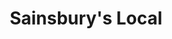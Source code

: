 ---
title: "Sainsbury's Local"
url: /cardiff/sainsburys-local-whitchurch-road/
shop: convenience
---